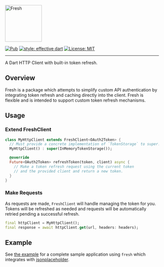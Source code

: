<img src="https://raw.githubusercontent.com/felangel/fresh/master/docs/assets/fresh_logo.png" height="120" alt="Fresh" />

[![Pub](https://img.shields.io/pub/v/fresh.svg)](https://pub.dev/packages/fresh)
[![style: effective dart](https://img.shields.io/badge/style-effective_dart-40c4ff.svg)](https://github.com/tenhobi/effective_dart)
[![License: MIT](https://img.shields.io/badge/license-MIT-purple.svg)](https://opensource.org/licenses/MIT)

---

A Dart HTTP Client with built-in token refresh.

## Overview

Fresh is a package which attempts to simplify custom API authentication by integrating token refresh and caching directly into the client. Fresh is flexible and is intended to support custom token refresh mechanisms.

## Usage

### Extend FreshClient

```dart
class MyHttpClient extends FreshClient<OAuth2Token> {
  // Must provide a concrete implementation of `TokenStorage` to super.
  MyHttpClient() : super(InMemoryTokenStorage());

  @override
  Future<OAuth2Token> refreshToken(token, client) async {
    // Make a token refresh request using the current token
    // and the provided client and return a new token.
  }
}
```

### Make Requests

As requests are made, `FreshClient` will handle managing the token for you. Tokens will be refreshed as needed and requests will be automatically retried pending a successful refresh.

```dart
final httpClient = MyHttpClient();
final response = await httpClient.get(url, headers: headers);
```

## Example

See [the example](https://github.com/felangel/fresh/tree/master/example) for a complete sample application using `fresh` which integrates with [jsonplaceholder](https://jsonplaceholder.typicode.com).

